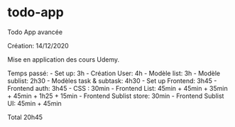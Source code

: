 # todo-app
Todo App avancée

Création: 14/12/2020

Mise en application des cours Udemy.

Temps passé:
    - Set up: 3h
    - Création User: 4h
    - Modèle list: 3h
    - Modèle sublist: 2h30
    - Modèles task & subtask: 4h30
    - Set up Frontend: 3h45
    - Frontend auth: 3h45
    - CSS : 30min
    - Frontend List: 45min + 45min + 35min + 45min + 1h25 + 15min
    - Frontend Sublist store:  30min
    - Frontend Sublist UI: 45min + 45min

Total 20h45